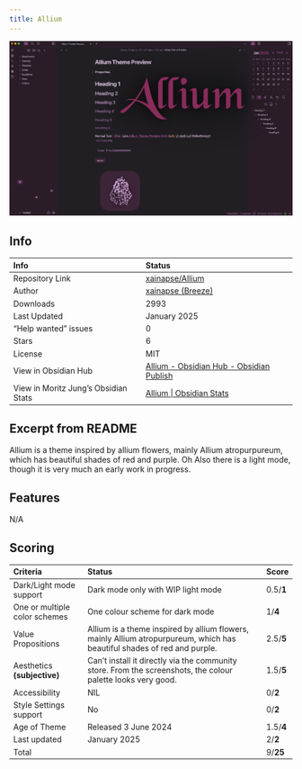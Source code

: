 ```yaml
---
title: Allium
---
```


<img src="https://raw.githubusercontent.com/xainapse/Allium/refs/heads/main/AlliumScreenshot.png">

## Info
| Info | Status |
| :---- | :---- |
| Repository Link | [xainapse/Allium](https://github.com/xainapse/Allium) |
| Author | [xainapse (Breeze)](https://github.com/xainapse) |
| Downloads | 2993 |
| Last Updated | January 2025 |
| “Help wanted” issues | 0 |
| Stars | 6 |
| License | MIT |
| View in Obsidian Hub | [Allium \- Obsidian Hub \- Obsidian Publish](https://publish.obsidian.md/hub/02+-+Community+Expansions/02.05+All+Community+Expansions/Themes/Allium) |
| View in Moritz Jung’s Obsidian Stats | [Allium \| Obsidian Stats](https://www.moritzjung.dev/obsidian-stats/themes/allium/) |

## Excerpt from README
Allium is a theme inspired by allium flowers, mainly Allium atropurpureum, which has beautiful shades of red and purple. Oh Also there is a light mode, though it is very much an early work in progress.

## Features
N/A

## Scoring
| Criteria | Status | Score |
| :---- | :---- | :---- |
| Dark/Light mode support | Dark mode only with WIP light mode | 0.5/**1** |
| One or multiple color schemes | One colour scheme for dark mode | 1/**4** |
| Value Propositions | Allium is a theme inspired by allium flowers, mainly Allium atropurpureum, which has beautiful shades of red and purple. | 2.5/**5** |
| Aesthetics **(subjective)** | Can’t install it directly via the community store. From the screenshots, the colour palette looks very good. | 1.5/**5** |
| Accessibility | NIL | 0/**2** |
| Style Settings support | No | 0/**2** |
| Age of Theme | Released 3 June 2024 | 1.5/**4** |
| Last updated | January 2025 | 2/**2** |
| Total |  | 9/**25** |